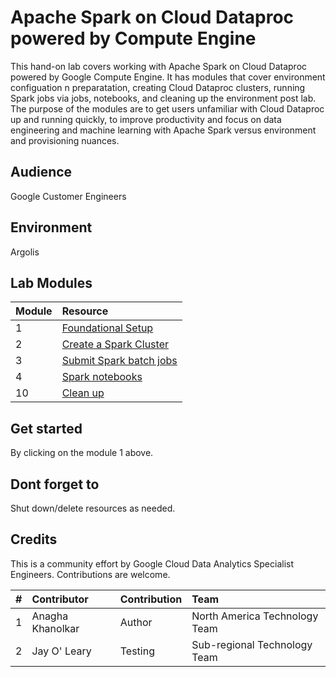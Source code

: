 # Apache Spark on Cloud Dataproc powered by Compute Engine

This hand-on lab covers working with Apache Spark on Cloud Dataproc powered by Google Compute Engine. It has modules that cover environment configuation n preparatation, creating Cloud Dataproc clusters, running Spark jobs via jobs, notebooks, and cleaning up the environment post lab. The purpose of the modules are to get users unfamiliar with Cloud Dataproc up and running quickly, to improve productivity and focus on data engineering and machine learning with Apache Spark versus environment and provisioning nuances.

## Audience

Google Customer Engineers

## Environment

Argolis

## Lab Modules

| Module | Resource | 
| -- | :--- |
| 1 | [Foundational Setup](01-foundational-setup.md) |
| 2 | [Create a Spark Cluster](02-gce-create-spark-cluster.md) |
| 3 | [Submit Spark batch jobs](03-run-spark-batch-jobs.md) |
| 4 | [Spark notebooks](04-run-spark-notebooks.md) |
| 10 | [Clean up](10-clean-up.md) |

## Get started
By clicking on the module 1 above.

## Dont forget to 
Shut down/delete resources as needed.

## Credits
This is a community effort by Google Cloud Data Analytics Specialist Engineers. Contributions are welcome.<br>


| # | Contributor | Contribution | Team |
| -- | :---    | :---| :---| 
| 1 | Anagha Khanolkar | Author | North America Technology Team |
| 2 | Jay O' Leary | Testing | Sub-regional Technology Team |
